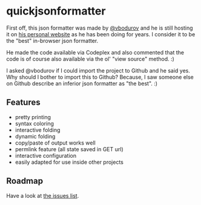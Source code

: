 quickjsonformatter
==================
First off, this json formatter was made by [@vbodurov](https://github.com/vbodurov) and he is still hosting it on [his personal website](http://www.bodurov.com/JsonFormatter/) as he has been doing for years.  I consider it to be the "best" in-browser json formatter.

He made the code available via Codeplex and also commented that the code is of course also available via the ol' "view source" method. :)

I asked @vbodurov if I could import the project to Github and he said yes.  Why should I bother to import this to Github?  Because, I saw someone else on Github describe an inferior json formatter as "the best". :)

Features 
--------
* pretty printing
* syntax coloring
* interactive folding
* dynamic folding
* copy/paste of output works well
* permlink feature (all state saved in GET url)
* interactive configuration
* easily adapted for use inside other projects

Roadmap
-------
Have a look at [the issues list](issues).
